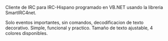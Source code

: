 Cliente de IRC para IRC-Hispano programado en VB.NET usando la libreria SmartIRC4net.

Solo eventos importantes, sin comandos, decodificacion de texto decorativo. Simple, funcional y practico. Tamaño de texto ajustable, 4 colores disponibles.
